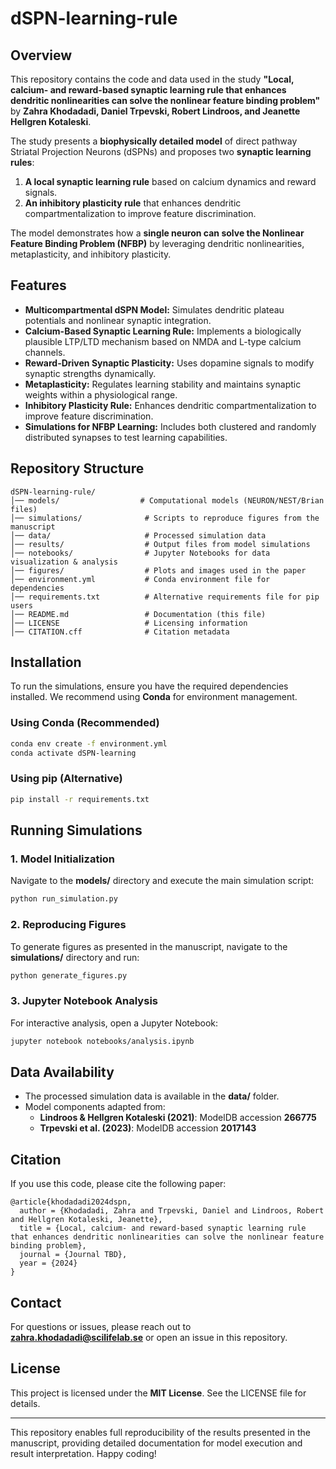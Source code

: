 # dSPN-learning-rule

## Overview
This repository contains the code and data used in the study **"Local, calcium- and reward-based synaptic learning rule that enhances dendritic nonlinearities can solve the nonlinear feature binding problem"** by **Zahra Khodadadi, Daniel Trpevski, Robert Lindroos, and Jeanette Hellgren Kotaleski**.

The study presents a **biophysically detailed model** of direct pathway Striatal Projection Neurons (dSPNs) and proposes two **synaptic learning rules**: 
1. **A local synaptic learning rule** based on calcium dynamics and reward signals.
2. **An inhibitory plasticity rule** that enhances dendritic compartmentalization to improve feature discrimination.

The model demonstrates how a **single neuron can solve the Nonlinear Feature Binding Problem (NFBP)** by leveraging dendritic nonlinearities, metaplasticity, and inhibitory plasticity.

## Features
- **Multicompartmental dSPN Model:** Simulates dendritic plateau potentials and nonlinear synaptic integration.
- **Calcium-Based Synaptic Learning Rule:** Implements a biologically plausible LTP/LTD mechanism based on NMDA and L-type calcium channels.
- **Reward-Driven Synaptic Plasticity:** Uses dopamine signals to modify synaptic strengths dynamically.
- **Metaplasticity:** Regulates learning stability and maintains synaptic weights within a physiological range.
- **Inhibitory Plasticity Rule:** Enhances dendritic compartmentalization to improve feature discrimination.
- **Simulations for NFBP Learning:** Includes both clustered and randomly distributed synapses to test learning capabilities.

## Repository Structure
```
dSPN-learning-rule/
│── models/                  # Computational models (NEURON/NEST/Brian files)
│── simulations/              # Scripts to reproduce figures from the manuscript
│── data/                     # Processed simulation data
│── results/                  # Output files from model simulations
│── notebooks/                # Jupyter Notebooks for data visualization & analysis
│── figures/                  # Plots and images used in the paper
│── environment.yml           # Conda environment file for dependencies
│── requirements.txt          # Alternative requirements file for pip users
│── README.md                 # Documentation (this file)
│── LICENSE                   # Licensing information
│── CITATION.cff              # Citation metadata
```

## Installation
To run the simulations, ensure you have the required dependencies installed. We recommend using **Conda** for environment management.

### Using Conda (Recommended)
```bash
conda env create -f environment.yml
conda activate dSPN-learning
```

### Using pip (Alternative)
```bash
pip install -r requirements.txt
```

## Running Simulations

### 1. Model Initialization
Navigate to the **models/** directory and execute the main simulation script:
```bash
python run_simulation.py
```

### 2. Reproducing Figures
To generate figures as presented in the manuscript, navigate to the **simulations/** directory and run:
```bash
python generate_figures.py
```

### 3. Jupyter Notebook Analysis
For interactive analysis, open a Jupyter Notebook:
```bash
jupyter notebook notebooks/analysis.ipynb
```

## Data Availability
- The processed simulation data is available in the **data/** folder.
- Model components adapted from:
  - **Lindroos & Hellgren Kotaleski (2021)**: ModelDB accession **266775**
  - **Trpevski et al. (2023)**: ModelDB accession **2017143**

## Citation
If you use this code, please cite the following paper:

```
@article{khodadadi2024dspn,
  author = {Khodadadi, Zahra and Trpevski, Daniel and Lindroos, Robert and Hellgren Kotaleski, Jeanette},
  title = {Local, calcium- and reward-based synaptic learning rule that enhances dendritic nonlinearities can solve the nonlinear feature binding problem},
  journal = {Journal TBD},
  year = {2024}
}
```

## Contact
For questions or issues, please reach out to **zahra.khodadadi@scilifelab.se** or open an issue in this repository.

## License
This project is licensed under the **MIT License**. See the LICENSE file for details.

---
This repository enables full reproducibility of the results presented in the manuscript, providing detailed documentation for model execution and result interpretation. Happy coding!

